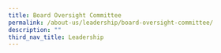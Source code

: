 ```yaml
---
title: Board Oversight Committee
permalink: /about-us/leadership/board-oversight-committee/
description: ""
third_nav_title: Leadership
---
```

